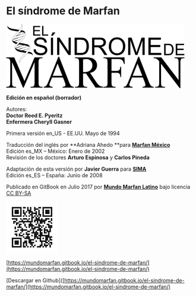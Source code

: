 # El síndrome de Marfan

![](.gitbook/assets/titulo.png)

**Edición en español \(borrador\)**

Autores:  
**Doctor Reed E. Pyeritz  
Enfermera Cheryll Gasner**

Primera versión en\_US - EE.UU. Mayo de 1994

Traducción del inglés por **Adriana Ahedo **para [**Marfan México**](http://www.marfan.org.mx/)  
Edición es\_MX – México: Enero de 2002  
Revisión de los doctores **Arturo Espinosa** y **Carlos Pineda**

Adaptación de esta versión por **Javier Guerra** para [**SIMA**](http://www.marfan.es/)  
Edición es\_ES – España: Junio de 2008

Publicado en GitBook en Julio 2017 por [**Mundo Marfan Latino**](http://mundomarfan.org) bajo licencia [CC BY-SA](https://creativecommons.org/licenses/by-sa/3.0/es/)

![](.gitbook/assets/qr.png)  

[https://mundomarfan.gitbook.io/el-sindrome-de-marfan/](https://mundomarfan.gitbook.io/el-sindrome-de-marfan/)  

[Descargar en Github]([https://mundomarfan.gitbook.io/el-sindrome-de-marfan/](https://mundomarfan.gitbook.io/el-sindrome-de-marfan/)

